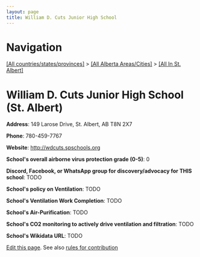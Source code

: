 ```yaml
---
layout: page
title: William D. Cuts Junior High School
---
```

# Navigation

[[All countries/states/provinces]](../../..) > [[All Alberta Areas/Cities]](../..) > [[All In St. Albert]](..)

# William D. Cuts Junior High School (St. Albert)

**Address**: 149 Larose Drive, St. Albert, AB T8N 2X7

**Phone**: 780-459-7767

**Website**: <http://wdcuts.spschools.org>

**School's overall airborne virus protection grade (0-5)**: 0

**Discord, Facebook, or WhatsApp group for discovery/advocacy for THIS school**: TODO

**School's policy on Ventilation**: TODO

**School's Ventilation Work Completion**: TODO

**School's Air-Purification**: TODO

**School's CO2 monitoring to actively drive ventilation and filtration**: TODO

**School's Wikidata URL**: TODO


[Edit this page](https://github.com/ventilate-schools/AB/edit/main/./St._Albert/William_D._Cuts_Junior_High_School.md). See also [rules for contribution](../../../contribution-rules/)